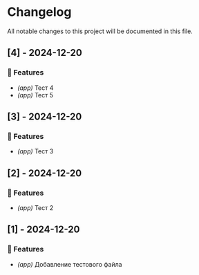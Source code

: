 # Changelog

All notable changes to this project will be documented in this file.

## [4] - 2024-12-20

### 🚀 Features

- *(app)* Тест 4
- *(app)* Тест 5

## [3] - 2024-12-20

### 🚀 Features

- *(app)* Тест 3

## [2] - 2024-12-20

### 🚀 Features

- *(app)* Тест 2

## [1] - 2024-12-20

### 🚀 Features

- *(app)* Добавление тестового файла

<!-- generated by git-cliff -->
